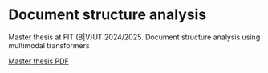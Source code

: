 # Document structure analysis
Master thesis at FIT (B|V)UT 2024/2025. Document structure analysis using multimodal transformers

<a href="https://github.com/vlachvojta/document_structure_analysis_text/blob/master/projekt.pdf" target="_blank">Master thesis PDF</a>
